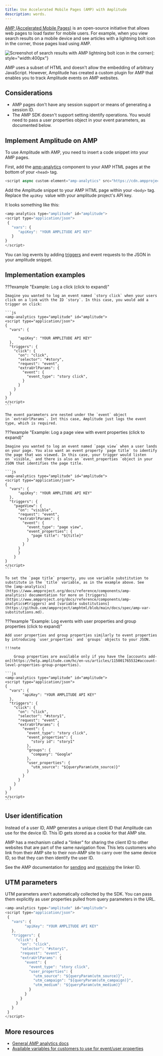 ```yaml
---
title: Use Accelerated Mobile Pages (AMP) with Amplitude
description: words. 
---
```


[AMP (Accelerated Mobile Pages)](https://amp.dev/) is an open-source initiative that allows web pages to load faster for mobile users. For example, when you view search results on a mobile device and see articles with a lightning bolt icon in the corner, those pages load using AMP.

![Screenshot of search results with AMP lightning bolt icon in the corner](../assets/images/analytics-amp-results.png){: style="width:400px"}

AMP uses a subset of HTML and doesn't allow the embedding of arbitrary JavaScript. However, Amplitude has created a custom plugin for AMP that enables you to track Amplitude events on AMP websites.

## Considerations

- AMP pages don't have any session support or means of generating a session ID.
- The AMP SDK doesn't support setting identify operations. You would need to pass a user properties object in your event parameters, as documented below.

## Implement Amplitude on AMP

To use Amplitude with AMP, you need to insert a code snippet into your AMP pages.

First, add the [amp-analytics](https://www.ampproject.org/docs/reference/components/amp-analytics) component to your AMP HTML pages at the bottom of your `<head>` tag.

```js
<script async custom-element="amp-analytics" src="https://cdn.ampproject.org/v0/amp-analytics-0.1.js"></script>
```

Add the Amplitude snippet to your AMP HTML page within your `<body>` tag. Replace the `apiKey `value with your amplitude project's API key.

It looks something like this:

```js
<amp-analytics type="amplitude" id="amplitude">
<script type="application/json">
 {
   "vars": {
      "apiKey": "YOUR AMPLITUDE API KEY"
   }
}
</script>
```

You can log events by adding [triggers](https://www.ampproject.org/docs/reference/components/amp-analytics#triggers) and event requests to the JSON in your amplitude snippet.

## Implementation examples

???example "Example: Log a click (click to expand)"

    Imagine you wanted to log an event named `story click` when your users click on a link with the ID `story`. In this case, you would add a trigger on click:

    ```js
    <amp-analytics type="amplitude" id="amplitude">
    <script type="application/json">
    {
      "vars": {

          "apiKey": "YOUR AMPLITUDE API KEY"
      },
      "triggers": {
        "click": {
          "on": "click",
          "selector": "#story",
          "request": "event",
          "extraUrlParams": {
            "event": {
              "event_type": "story click",
            }
          }
        }
      }
    }
    </script>
    ```

    The event parameters are nested under the `event` object in `extraUrlParams`. Int this case, Amplitude just logs the event type, which is required.

???example "Example: Log a page view with event properties (click to expand)"

    Imagine you wanted to log an event named `page view` when a user lands on your page. You also want an event property `page title` to identify the page that was viewed. In this case, your trigger would listen on `visible,` and there is also an `event_properties `object in your JSON that identifies the page title.

    ```js
    <amp-analytics type="amplitude" id="amplitude">
    <script type="application/json">
    {
      "vars": {
          "apiKey": "YOUR AMPLITUDE API KEY"
      },
      "triggers": {
        "pageView": {
          "on": "visible",
          "request": "event",
          "extraUrlParams": {
            "event": {
              "event_type": "page view",
              "event_properties": {
                "page title": "${title}"
              }
            }
          }
          }
        }
    }
    </script>
    ```

    To set the `page title` property, you use variable substitution to substitute in the `title` variable, as in the example above. See the [amp-analytics](https://www.ampproject.org/docs/reference/components/amp-analytics) documentation for more on [triggers](https://www.ampproject.org/docs/reference/components/amp-analytics#triggers) and [variable substitutions](https://github.com/ampproject/amphtml/blob/main/docs/spec/amp-var-substitutions.md).

???example "Example: Log events with user properties and group properties (click to expand)" 

    Add user properties and group properties similarly to event properties by introducing `user_properties` and `groups` objects to your JSON. 

    !!!note

        Group properties are available only if you have the [accounts add-on](https://help.amplitude.com/hc/en-us/articles/115001765532#account-level-properties-group-properties).

    ```js
    <amp-analytics type="amplitude" id="amplitude">
    <script type="application/json">
    {
      "vars": {
            "apiKey": "YOUR AMPLITUDE API KEY"
      },
      "triggers": {
        "click": {
          "on": "click",
          "selector": "#story1",
          "request": "event",
          "extraUrlParams": {
            "event": {
              "event_type": "story click",
              "event_properties": {
                "story id": "story1"
              },
              "groups": {
                "company": "Google"
              },
              "user_properties": {
                "utm_source": "${queryParam(utm_source)}"
              }
            }
          }
        }
      }
    }
    </script>
    ```

## User identification

Instead of a user ID, AMP generates a unique client ID that Amplitude can use for the device ID. This ID gets stored as a cookie for that AMP site.

AMP has a mechanism called a "linker" for sharing the client ID to other websites that are part of the same navigation flow. This lets customers who link from their AMP site to their non-AMP site to carry over the same device ID, so that they can then identify the user ID.

See the AMP documentation for [sending](https://github.com/ampproject/amphtml/blob/master/extensions/amp-analytics/linker-id-forwarding.md) and [receiving](https://github.com/ampproject/amphtml/blob/master/extensions/amp-analytics/linker-id-receiving.md) the linker ID.

## UTM parameters

UTM parameters aren't automatically collected by the SDK. You can pass them explicitly as user properties pulled from query parameters in the URL.

```js
<amp-analytics type="amplitude" id="amplitude">
<script type="application/json">
 {
   "vars": {
         "apiKey": "YOUR AMPLITUDE API KEY"
   },
   "triggers": {
     "click": {
       "on": "click",
       "selector": "#story1",
       "request": "event",
       "extraUrlParams": {
         "event": {
           "event_type": "story click",
           "user_properties": {
             "utm_source": "${queryParam(utm_source)}",
             "utm_campaign": "${queryParam(utm_campaign)}",
             "utm_medium": "${queryParam(utm_medium)}"
           }
         }
       }
     }
   }
 }
</script>
```

## More resources

- [General AMP analytics docs](https://www.ampproject.org/docs/reference/components/amp-analytics)
- [Available variables for customers to use for event/user properties](https://github.com/ampproject/amphtml/blob/main/docs/spec/amp-var-substitutions.md)
